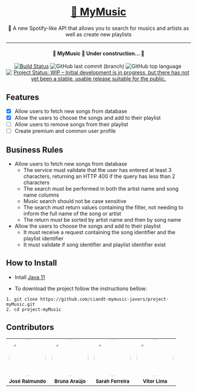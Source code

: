 <h1 align="center"><a href="ciandt-mymusic-javers.herokuapp.com">🔗 MyMusic</a></h1>

<p align="center">🚀 A new Spotify-like API that allows you to search for musics and artists as well as create new playlists</p>

------



<h4 align="center"> 
	🚧  MyMusic 🚀 Under construction...  🚧
</h4>
<div align="center"><div><a href="https://actions-badge.atrox.dev/ciandt-mymusic-javers/project-myMusic/goto?ref=develop"><img alt="Build Status" src="https://img.shields.io/endpoint.svg?url=https%3A%2F%2Factions-badge.atrox.dev%2Fciandt-mymusic-javers%2Fproject-myMusic%2Fbadge%3Fref%3Ddevelop&style=flat" /></a>&nbsp;<img alt="GitHub last commit (branch)" src="https://img.shields.io/github/last-commit/ciandt-mymusic-javers/project-myMusic/develop">&nbsp;<img alt="GitHub top language" src="https://img.shields.io/github/languages/top/ciandt-mymusic-javers/project-myMusic">&nbsp;<a href="https://www.repostatus.org/#wip"><img src="https://www.repostatus.org/badges/latest/wip.svg" alt="Project Status: WIP – Initial development is in progress, but there has not yet been a stable, usable release suitable for the public."/></a></div></div>

## Features

- [x] Allow users to fetch new songs from database
- [x] Allow the users to choose the songs and add to their playlist
- [ ] Allow users to remove songs from their playlist
- [ ] Create premium and common user profile

## Business Rules

- Allow users to fetch new songs from database
  - The service must validate that the user has entered at least 3 characters, returning an HTTP 400 if the query has less than 2 characters
  - The search must be performed in both the artist name and song name columns
  - Music search should not be case sensitive
  - The search must return values containing the filter, not needing to inform the full name of the song or artist
  - The return must be sorted by artist name and then by song name
- Allow the users to choose the songs and add to their playlist
  - It must receive a request containing the song identifier and the playlist identifier
  - It must validate if song identifier and playlist identifier exist

## How to Install

- Intall [Java 11](https://www.oracle.com/br/java/technologies/javase/jdk11-archive-downloads.html)

* To download the project follow the instructions bellow:

```
1. git clone https://github.com/ciandt-mymusic-javers/project-myMusic.git
2. cd project-myMusic
```



## Contributors
<div>
<table>
    <tr>
        <td><img style="border-radius: 50%;" src="https://avatars.githubusercontent.com/u/108934041?v=4" width="100px;" alt=""/> </td>
	<td><img style="border-radius: 50%;" src="https://avatars.githubusercontent.com/u/109691986?v=4" width="100px;" alt=""/>  </td>
	<td><img style="border-radius: 50%;" src="https://avatars.githubusercontent.com/u/108896473?v=4" width="100px;" alt=""/></td>
	<td><img style="border-radius: 50%;" src="https://avatars.githubusercontent.com/u/109041193?v=4" width="100px;" alt=""/></td>
    </tr>
    <tr>
    <td>
     <div align="center">
            <sub><b>José Raimundo</b></sub>
        </div>
    </td>
   <td>
     <div align="center">
            <sub><b>Bruna Araújo</b></sub>
        </div>
    </td>
    <td>
     <div align="center">
            <sub><b>Sarah Ferreira</b></sub>
        </div>
    </td>
    <td>
     <div align="center">
            <sub><b>Vitor Lima</b></sub>
        </div>
    </td>
    </tr>
</table>
</div>
